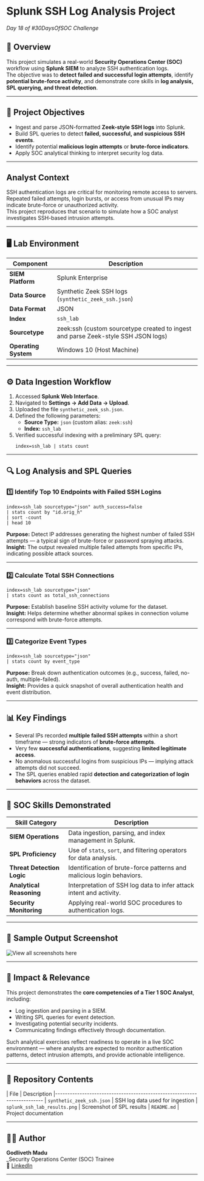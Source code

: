 # Splunk SSH Log Analysis Project
*Day 18 of #30DaysOfSOC Challenge*

## 📘 Overview
This project simulates a real-world **Security Operations Center (SOC)** workflow using **Splunk SIEM** to analyze SSH authentication logs.  
The objective was to **detect failed and successful login attempts**, identify **potential brute-force activity**, and demonstrate core skills in **log analysis, SPL querying, and threat detection**.

---

## 🎯 Project Objectives
- Ingest and parse JSON-formatted **Zeek-style SSH logs** into Splunk.  
- Build SPL queries to detect **failed, successful, and suspicious SSH events**.  
- Identify potential **malicious login attempts** or **brute-force indicators**.  
- Apply SOC analytical thinking to interpret security log data.

---

## Analyst Context
SSH authentication logs are critical for  monitoring remote access to servers.  
Repeated failed attempts, login bursts, or access from unusual IPs may indicate brute-force or unauthorized activity.  
This project reproduces that scenario to simulate how a SOC analyst investigates SSH-based intrusion attempts.

---

## 🖥️ Lab Environment

| Component            | Description 
|----------------------|-----------------------------------------------------------------------------------
| **SIEM Platform**    | Splunk Enterprise 
| **Data Source**      | Synthetic Zeek SSH logs (`synthetic_zeek_ssh.json`) 
| **Data Format**      | JSON 
| **Index**            | `ssh_lab` 
| **Sourcetype**       | zeek:ssh (custom sourcetype created to ingest and parse Zeek-style SSH JSON logs) 
| **Operating System** | Windows 10 (Host Machine) 

---

## ⚙️ Data Ingestion Workflow
1. Accessed **Splunk Web Interface**.  
2. Navigated to **Settings → Add Data → Upload**.  
3. Uploaded the file `synthetic_zeek_ssh.json`.  
4. Defined the following parameters:
   - **Source Type:** `json` (custom alias: `zeek:ssh`)
   - **Index:** `ssh_lab`
5. Verified successful indexing with a preliminary SPL query:
   ```spl
   index=ssh_lab | stats count
   ```

---

## 🔍 Log Analysis and SPL Queries

### 1️⃣ Identify Top 10 Endpoints with Failed SSH Logins
```spl
index=ssh_lab sourcetype="json" auth_success=false
| stats count by "id.orig_h"
| sort -count
| head 10
```
**Purpose:** Detect IP addresses generating the highest number of failed SSH attempts — a typical sign of brute-force or password spraying attacks.  
**Insight:** The output revealed multiple failed attempts from specific IPs, indicating possible attack sources.

---

### 2️⃣ Calculate Total SSH Connections
```spl
index=ssh_lab sourcetype="json"
| stats count as total_ssh_connections
```
**Purpose:** Establish baseline SSH activity volume for the dataset.  
**Insight:** Helps determine whether abnormal spikes in connection volume correspond with brute-force attempts.

---

### 3️⃣ Categorize Event Types
```spl
index=ssh_lab sourcetype="json"
| stats count by event_type
```
**Purpose:** Break down authentication outcomes (e.g., success, failed, no-auth, multiple-failed).  
**Insight:** Provides a quick snapshot of overall authentication health and event distribution.

---

## 📊 Key Findings
- Several IPs recorded **multiple failed SSH attempts** within a short timeframe — strong indicators of **brute-force attempts**.  
- Very few **successful authentications**, suggesting **limited legitimate access**.  
- No anomalous successful logins from suspicious IPs — implying attack attempts did not succeed.  
- The SPL queries enabled rapid **detection and categorization of login behaviors** across the dataset.

---

## 🧩 SOC Skills Demonstrated
| Skill Category               | Description 
|------------------------------|----------------------------------------------------------------------
| **SIEM Operations**          | Data ingestion, parsing, and index management in Splunk. 
| **SPL Proficiency**          | Use of `stats`, `sort`, and filtering operators for data analysis. 
| **Threat Detection Logic**   | Identification of brute-force patterns and malicious login behaviors. 
| **Analytical Reasoning**     | Interpretation of SSH log data to infer attack intent and activity. 
| **Security Monitoring**      | Applying real-world SOC procedures to authentication logs. 

---

## 🧾 Sample Output Screenshot

![View all screenshots here](./screenshots)

---

## 🚀 Impact & Relevance
This project demonstrates the **core competencies of a Tier 1 SOC Analyst**, including:
- Log ingestion and parsing in a SIEM.  
- Writing SPL queries for event detection.  
- Investigating potential security incidents.  
- Communicating findings effectively through documentation.

Such analytical exercises reflect readiness to operate in a live SOC environment — where analysts are expected to monitor authentication patterns, detect intrusion attempts, and provide actionable intelligence.

---

## 📁 Repository Contents
| File                         | Description 
|-------------------------------------------------------------------------
| `synthetic_zeek_ssh.json`    | SSH log data used for ingestion
| `splunk_ssh_lab_results.png` | Screenshot of SPL results 
| `README.md`                  | Project documentation

---

## 👨‍💻 Author
**Godliveth Madu**  
_Security Operations Center (SOC) Trainee  
🔗 [LinkedIn](https://www.linkedin.com/in/godlivethmadu)  


---
